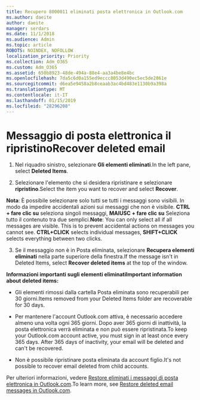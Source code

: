 ```yaml
---
title: Recupero 8000011 eliminati posta elettronica in Outlook.com
ms.author: daeite
author: daeite
manager: serdars
ms.date: 11/1/2018
ms.audience: Admin
ms.topic: article
ROBOTS: NOINDEX, NOFOLLOW
localization_priority: Priority
ms.collection: Adm_O365
ms.custom: Adm_O365
ms.assetid: 650b8923-48de-494a-88e4-aa3a4be8e4bc
ms.openlocfilehash: 7da5c6d0a155ed9eccc8053d490ec5ec5de2861e
ms.sourcegitcommit: d6ea5e9458a2b8ceaab3ac4bd483e1130b9a398a
ms.translationtype: MT
ms.contentlocale: it-IT
ms.lasthandoff: 01/15/2019
ms.locfileid: "28296208"
---
```

# <a name="recover-deleted-email"></a><span data-ttu-id="c22e7-102">Messaggio di posta elettronica il ripristino</span><span class="sxs-lookup"><span data-stu-id="c22e7-102">Recover deleted email</span></span>

1. <span data-ttu-id="c22e7-103">Nel riquadro sinistro, selezionare **Gli elementi eliminati**.</span><span class="sxs-lookup"><span data-stu-id="c22e7-103">In the left pane, select **Deleted Items**.</span></span> 
    
2. <span data-ttu-id="c22e7-104">Selezionare l'elemento che si desidera ripristinare e selezionare **ripristino**.</span><span class="sxs-lookup"><span data-stu-id="c22e7-104">Select the item you want to recover and select **Recover**.</span></span> 
  
 <span data-ttu-id="c22e7-p101">**Nota**: È possibile selezionare solo tutti se tutti i messaggi sono visibili. In modo da impedire accidentali azioni sui messaggi che non è visibile. **CTRL + fare clic su** seleziona singoli messaggi, **MAIUSC + fare clic su** Seleziona tutto il contenuto tra due semplici.</span><span class="sxs-lookup"><span data-stu-id="c22e7-p101">**Note**: You can only select all if all messages are visible. This is to prevent accidental actions on messages you cannot see. **CTRL+CLICK** selects individual messages, **SHIFT+CLICK** selects everything between two clicks.</span></span> 
    
3. <span data-ttu-id="c22e7-108">Se il messaggio non è in Posta eliminata, selezionare **Recupera elementi eliminati** nella parte superiore della finestra.</span><span class="sxs-lookup"><span data-stu-id="c22e7-108">If the message isn't in Deleted Items, select **Recover deleted items** at the top of the window.</span></span> 
    
 <span data-ttu-id="c22e7-109">**Informazioni importanti sugli elementi eliminati**</span><span class="sxs-lookup"><span data-stu-id="c22e7-109">**Important information about deleted items:**</span></span>
  
- <span data-ttu-id="c22e7-110">Gli elementi rimossi dalla cartella Posta eliminata sono recuperabili per 30 giorni.</span><span class="sxs-lookup"><span data-stu-id="c22e7-110">Items removed from your Deleted Items folder are recoverable for 30 days.</span></span>
    
- <span data-ttu-id="c22e7-p102">Per mantenere l'account Outlook.com attiva, è necessario accedere almeno una volta ogni 365 giorni. Dopo aver 365 giorni di inattività, la posta elettronica verrà eliminata e non può essere ripristinata.</span><span class="sxs-lookup"><span data-stu-id="c22e7-p102">To keep your Outlook.com account active, you must sign in at least once every 365 days. After 365 days of inactivity, your email will be deleted and can't be recovered.</span></span>
    
- <span data-ttu-id="c22e7-113">Non è possibile ripristinare posta eliminata da account figlio.</span><span class="sxs-lookup"><span data-stu-id="c22e7-113">It's not possible to recover email deleted from child accounts.</span></span>
    
<span data-ttu-id="c22e7-114">Per ulteriori informazioni, vedere [Restore eliminati i messaggi di posta elettronica in Outlook.com](https://go.microsoft.com/fwlink/p/?linkid=873117).</span><span class="sxs-lookup"><span data-stu-id="c22e7-114">To learn more, see [Restore deleted email messages in Outlook.com](https://go.microsoft.com/fwlink/p/?linkid=873117).</span></span>
  

